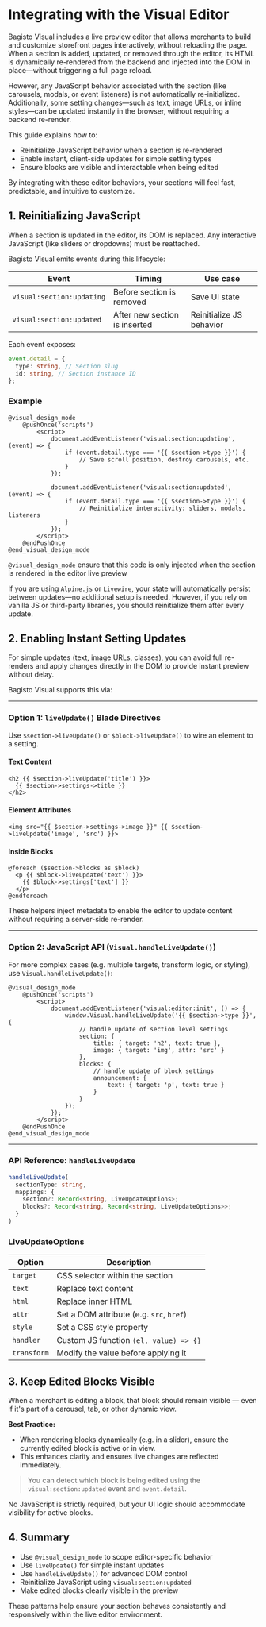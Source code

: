 # Integrating with the Visual Editor

Bagisto Visual includes a live preview editor that allows merchants to build and customize storefront pages interactively, without reloading the page. When a section is added, updated, or removed through the editor, its HTML is dynamically re-rendered from the backend and injected into the DOM in place—without triggering a full page reload.

However, any JavaScript behavior associated with the section (like carousels, modals, or event listeners) is not automatically re-initialized. Additionally, some setting changes—such as text, image URLs, or inline styles—can be updated instantly in the browser, without requiring a backend re-render.

This guide explains how to:

- Reinitialize JavaScript behavior when a section is re-rendered
- Enable instant, client-side updates for simple setting types
- Ensure blocks are visible and interactable when being edited

By integrating with these editor behaviors, your sections will feel fast, predictable, and intuitive to customize.

## 1. Reinitializing JavaScript

When a section is updated in the editor, its DOM is replaced. Any interactive JavaScript (like sliders or dropdowns) must be reattached.

Bagisto Visual emits events during this lifecycle:

| Event                     | Timing                        | Use case                 |
| ------------------------- | ----------------------------- | ------------------------ |
| `visual:section:updating` | Before section is removed     | Save UI state            |
| `visual:section:updated`  | After new section is inserted | Reinitialize JS behavior |

Each event exposes:

```ts
event.detail = {
  type: string, // Section slug
  id: string, // Section instance ID
};
```

### Example

```blade
@visual_design_mode
    @pushOnce('scripts')
        <script>
            document.addEventListener('visual:section:updating', (event) => {
                if (event.detail.type === '{{ $section->type }}') {
                    // Save scroll position, destroy carousels, etc.
                }
            });

            document.addEventListener('visual:section:updated', (event) => {
                if (event.detail.type === '{{ $section->type }}') {
                    // Reinitialize interactivity: sliders, modals, listeners
                }
            });
        </script>
    @endPushOnce
@end_visual_design_mode
```

`@visual_design_mode` ensure that this code is only injected when the section is rendered in the editor live preview

If you are using `Alpine.js` or `Livewire`, your state will automatically persist between updates—no additional setup is needed. However, if you rely on vanilla JS or third-party libraries, you should reinitialize them after every update.

## 2. Enabling Instant Setting Updates

For simple updates (text, image URLs, classes), you can avoid full re-renders and apply changes directly in the DOM to provide instant preview without delay.

Bagisto Visual supports this via:

---

### Option 1: `liveUpdate()` Blade Directives

Use `$section->liveUpdate()` or `$block->liveUpdate()` to wire an element to a setting.

#### Text Content

```blade
<h2 {{ $section->liveUpdate('title') }}>
  {{ $section->settings->title }}
</h2>
```

#### Element Attributes

```blade
<img src="{{ $section->settings->image }}" {{ $section->liveUpdate('image', 'src') }}>
```

#### Inside Blocks

```blade
@foreach ($section->blocks as $block)
  <p {{ $block->liveUpdate('text') }}>
    {{ $block->settings['text'] }}
  </p>
@endforeach
```

These helpers inject metadata to enable the editor to update content without requiring a server-side re-render.

---

### Option 2: JavaScript API (`Visual.handleLiveUpdate()`)

For more complex cases (e.g. multiple targets, transform logic, or styling), use `Visual.handleLiveUpdate()`:

```blade
@visual_design_mode
    @pushOnce('scripts')
        <script>
            document.addEventListener('visual:editor:init', () => {
                window.Visual.handleLiveUpdate('{{ $section->type }}', {
                    // handle update of section level settings
                    section: {
                        title: { target: 'h2', text: true },
                        image: { target: 'img', attr: 'src' }
                    },
                    blocks: {
                        // handle update of block settings
                        announcement: {
                            text: { target: 'p', text: true }
                        }
                    }
                });
            });
        </script>
    @endPushOnce
@end_visual_design_mode
```

---

### API Reference: `handleLiveUpdate`

```ts
handleLiveUpdate(
  sectionType: string,
  mappings: {
    section?: Record<string, LiveUpdateOptions>;
    blocks?: Record<string, Record<string, LiveUpdateOptions>>;
  }
)
```

### LiveUpdateOptions

| Option      | Description                              |
| ----------- | ---------------------------------------- |
| `target`    | CSS selector within the section          |
| `text`      | Replace text content                     |
| `html`      | Replace inner HTML                       |
| `attr`      | Set a DOM attribute (e.g. `src`, `href`) |
| `style`     | Set a CSS style property                 |
| `handler`   | Custom JS function `(el, value) => {}`   |
| `transform` | Modify the value before applying it      |

## 3. Keep Edited Blocks Visible

When a merchant is editing a block, that block should remain visible — even if it's part of a carousel, tab, or other dynamic view.

**Best Practice:**

- When rendering blocks dynamically (e.g. in a slider), ensure the currently edited block is active or in view.
- This enhances clarity and ensures live changes are reflected immediately.

> You can detect which block is being edited using the `visual:section:updated` event and `event.detail`.

No JavaScript is strictly required, but your UI logic should accommodate visibility for active blocks.

## 4. Summary

- Use `@visual_design_mode` to scope editor-specific behavior
- Use `liveUpdate()` for simple instant updates
- Use `handleLiveUpdate()` for advanced DOM control
- Reinitialize JavaScript using `visual:section:updated`
- Make edited blocks clearly visible in the preview

These patterns help ensure your section behaves consistently and responsively within the live editor environment.

